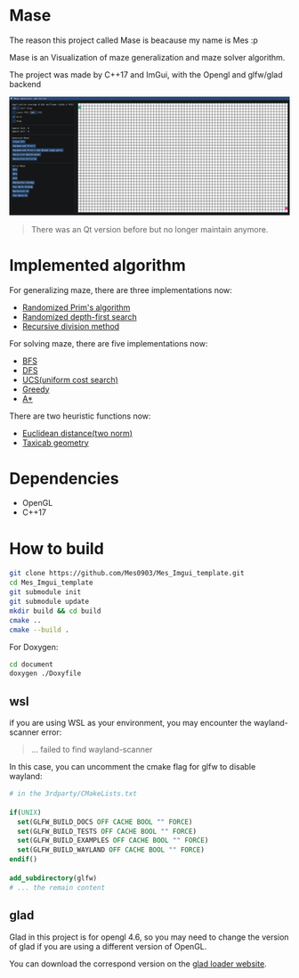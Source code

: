 # Mase

The reason this project called Mase is beacause my name is Mes :p

Mase is an Visualization of maze generalization and maze solver algorithm.

The project was made by C++17 and ImGui, with the Opengl and glfw/glad backend

![](document/mase.gif)

> There was an Qt version before but no longer maintain anymore.

# Implemented algorithm

For generalizing maze, there are three implementations now:

- [Randomized Prim's algorithm](https://en.wikipedia.org/wiki/Maze_generation_algorithm#Iterative_randomized_Prim's_algorithm_(without_stack,_without_sets))
- [Randomized depth-first search](https://en.wikipedia.org/wiki/Maze_generation_algorithm#Randomized_depth-first_search)
- [Recursive division method](https://en.wikipedia.org/wiki/Maze_generation_algorithm#Recursive_division_method)

For solving maze, there are five implementations now:

- [BFS](https://en.wikipedia.org/wiki/Breadth-first_search)
- [DFS](https://en.wikipedia.org/wiki/Depth-first_search)
- [UCS(uniform cost search)](https://en.wikipedia.org/wiki/Dijkstra%27s_algorithm#Practical_optimizations_and_infinite_graphs)
- [Greedy](https://en.wikipedia.org/wiki/Greedy_algorithm)
- [A\*](https://en.wikipedia.org/wiki/A*_search_algorithm)

There are two heuristic functions now:

- [Euclidean distance(two norm)](https://en.wikipedia.org/wiki/Euclidean_distance)
- [Taxicab geometry](https://en.wikipedia.org/wiki/Taxicab_geometry)

# Dependencies

- OpenGL
- C++17

# How to build

```bash
git clone https://github.com/Mes0903/Mes_Imgui_template.git
cd Mes_Imgui_template
git submodule init
git submodule update
mkdir build && cd build
cmake ..
cmake --build .
```

For Doxygen:

```bash
cd document
doxygen ./Doxyfile
```

## wsl

if you are using WSL as your environment, you may encounter the wayland-scanner error:

> ... failed to find wayland-scanner

In this case, you can uncomment the cmake flag for glfw to disable wayland:

```cmake
# in the 3rdparty/CMakeLists.txt

if(UNIX)
  set(GLFW_BUILD_DOCS OFF CACHE BOOL "" FORCE)
  set(GLFW_BUILD_TESTS OFF CACHE BOOL "" FORCE)
  set(GLFW_BUILD_EXAMPLES OFF CACHE BOOL "" FORCE)
  set(GLFW_BUILD_WAYLAND OFF CACHE BOOL "" FORCE)
endif()

add_subdirectory(glfw)
# ... the remain content
```

## glad

Glad in this project is for opengl 4.6, so you may need to change the version of glad if you are using a different version of OpenGL.

You can download the correspond version on the [glad loader website](https://glad.dav1d.de/). 